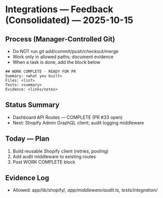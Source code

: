 # Integrations — Feedback (Consolidated) — 2025-10-15

## Process (Manager-Controlled Git)
- Do NOT run git add/commit/push/checkout/merge
- Work only in allowed paths; document evidence
- When a task is done, add the block below

```
## WORK COMPLETE - READY FOR PR
Summary: <what you built>
Files: <list>
Tests: <summary>
Evidence: <links/notes>
```

## Status Summary
- Dashboard API Routes — COMPLETE (PR #33 open)
- Next: Shopify Admin GraphQL client; audit logging middleware

## Today — Plan
1) Build reusable Shopify client (retries, pooling)
2) Add audit middleware to existing routes
3) Post WORK COMPLETE block

## Evidence Log
- Allowed: app/lib/shopify/*, app/middleware/audit.ts, tests/integration/*

